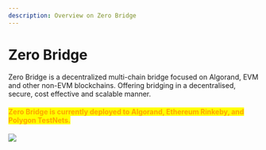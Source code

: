 ```yaml
---
description: Overview on Zero Bridge
---
```


# Zero Bridge

Zero Bridge is a decentralized multi-chain bridge focused on Algorand, EVM and other non-EVM blockchains. Offering bridging in a decentralised, secure, cost effective and scalable manner.

#### <mark style="color:orange;">Zero Bridge is currently deployed to Algorand, Ethereum Rinkeby, and Polygon TestNets.</mark>

![](https://images.unsplash.com/photo-1642313941064-beb140f6054f?crop=entropy\&cs=srgb\&fm=jpg\&ixid=MnwxOTcwMjR8MHwxfHJhbmRvbXx8fHx8fHx8fDE2NDMzMTAyNzQ\&ixlib=rb-1.2.1\&q=85)
